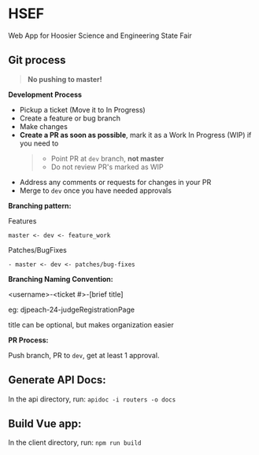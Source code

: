 # HSEF

Web App for Hoosier Science and Engineering State Fair

## Git process

> **No pushing to master!**

**Development Process**

* Pickup a ticket (Move it to In Progress)
* Create a feature or bug branch
* Make changes
* **Create a PR as soon as possible**, mark it as a Work In Progress (WIP) if you need to
  > * Point PR at `dev` branch, **not master**
  > * Do not review PR's marked as WIP
* Address any comments or requests for changes in your PR
* Merge to `dev` once you have needed approvals

**Branching pattern:**

Features

``` text
master <- dev <- feature_work
```

Patches/BugFixes

```text
- master <- dev <- patches/bug-fixes
```

**Branching Naming Convention:**

\<username>-<ticket #>-[brief title]

eg: djpeach-24-judgeRegistrationPage

title can be optional, but makes organization easier

**PR Process:**

Push branch, PR to `dev`, get at least 1 approval.

## Generate API Docs:

In the api directory, run: `apidoc -i routers -o docs`

## Build Vue app:

In the client directory, run: `npm run build`